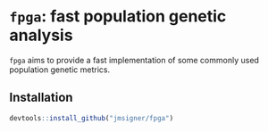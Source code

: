 # `fpga`: fast population genetic analysis

`fpga` aims to provide a fast implementation of some commonly used population genetic metrics. 

## Installation

```R
devtools::install_github("jmsigner/fpga")
```

